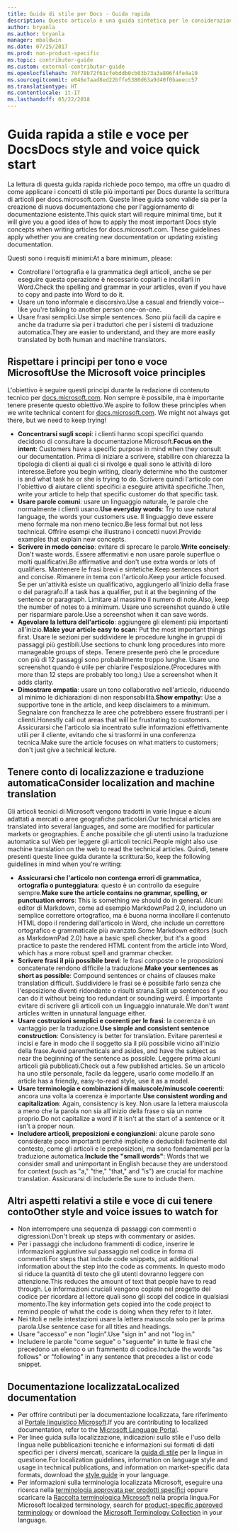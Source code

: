 ```yaml
---
title: Guida di stile per Docs - Guida rapida
description: Questo articolo è una guida sintetica per le considerazioni sullo stile, che contiene solo gli argomenti fondamentali per iniziare a contribuire a docs.microsoft.com.
author: bryanla
ms.author: bryanla
manager: mbaldwin
ms.date: 07/25/2017
ms.prod: non-product-specific
ms.topic: contributor-guide
ms.custom: external-contributor-guide
ms.openlocfilehash: 74f78b72f61cfebddb0cb03b73a3a806f4fe4a10
ms.sourcegitcommit: e046e7aad8ed22bffe5380d63a9d40f0baeecc57
ms.translationtype: HT
ms.contentlocale: it-IT
ms.lasthandoff: 05/22/2018
---
```

# <a name="docs-style-and-voice-quick-start"></a><span data-ttu-id="e3528-103">Guida rapida a stile e voce per Docs</span><span class="sxs-lookup"><span data-stu-id="e3528-103">Docs style and voice quick start</span></span>

<span data-ttu-id="e3528-104">La lettura di questa guida rapida richiede poco tempo, ma offre un quadro di come applicare i concetti di stile più importanti per Docs durante la scrittura di articoli per docs.microsoft.com. Queste linee guida sono valide sia per la creazione di nuova documentazione che per l'aggiornamento di documentazione esistente.</span><span class="sxs-lookup"><span data-stu-id="e3528-104">This quick start will require minimal time, but it will give you a good idea of how to apply the most important Docs style concepts when writing articles for docs.microsoft.com. These guidelines apply whether you are creating new documentation or updating existing documentation.</span></span>

<span data-ttu-id="e3528-105">Questi sono i requisiti minimi:</span><span class="sxs-lookup"><span data-stu-id="e3528-105">At a bare minimum, please:</span></span>

- <span data-ttu-id="e3528-106">Controllare l'ortografia e la grammatica degli articoli, anche se per eseguire questa operazione è necessario copiarli e incollarli in Word.</span><span class="sxs-lookup"><span data-stu-id="e3528-106">Check the spelling and grammar in your articles, even if you have to copy and paste into Word to do it.</span></span>
- <span data-ttu-id="e3528-107">Usare un tono informale e discorsivo.</span><span class="sxs-lookup"><span data-stu-id="e3528-107">Use a casual and friendly voice--like you're talking to another person one-on-one.</span></span>
- <span data-ttu-id="e3528-108">Usare frasi semplici.</span><span class="sxs-lookup"><span data-stu-id="e3528-108">Use simple sentences.</span></span> <span data-ttu-id="e3528-109">Sono più facili da capire e anche da tradurre sia per i traduttori che per i sistemi di traduzione automatica.</span><span class="sxs-lookup"><span data-stu-id="e3528-109">They are easier to understand, and they are more easily translated by both human and machine translators.</span></span>

## <a name="use-the-microsoft-voice-principles"></a><span data-ttu-id="e3528-110">Rispettare i principi per tono e voce Microsoft</span><span class="sxs-lookup"><span data-stu-id="e3528-110">Use the Microsoft voice principles</span></span>

<span data-ttu-id="e3528-111">L'obiettivo è seguire questi principi durante la redazione di contenuto tecnico per [docs.microsoft.com](https://docs.microsoft.com). Non sempre è possibile, ma è importante tenere presente questo obiettivo.</span><span class="sxs-lookup"><span data-stu-id="e3528-111">We aspire to follow these principles when we write technical content for [docs.microsoft.com](https://docs.microsoft.com). We might not always get there, but we need to keep trying!</span></span>

- <span data-ttu-id="e3528-112">**Concentrarsi sugli scopi**: i clienti hanno scopi specifici quando decidono di consultare la documentazione Microsoft.</span><span class="sxs-lookup"><span data-stu-id="e3528-112">**Focus on the intent**: Customers have a specific purpose in mind when they consult our documentation.</span></span> <span data-ttu-id="e3528-113">Prima di iniziare a scrivere, stabilire con chiarezza la tipologia di clienti ai quali ci si rivolge e quali sono le attività di loro interesse.</span><span class="sxs-lookup"><span data-stu-id="e3528-113">Before you begin writing, clearly determine who the customer is and what task he or she is trying to do.</span></span> <span data-ttu-id="e3528-114">Scrivere quindi l'articolo con l'obiettivo di aiutare clienti specifici a eseguire attività specifiche.</span><span class="sxs-lookup"><span data-stu-id="e3528-114">Then, write your article to help that specific customer do that specific task.</span></span>
- <span data-ttu-id="e3528-115">**Usare parole comuni**: usare un linguaggio naturale, le parole che normalmente i clienti usano.</span><span class="sxs-lookup"><span data-stu-id="e3528-115">**Use everyday words**: Try to use natural language, the words your customers use.</span></span> <span data-ttu-id="e3528-116">Il linguaggio deve essere meno formale ma non meno tecnico.</span><span class="sxs-lookup"><span data-stu-id="e3528-116">Be less formal but not less technical.</span></span> <span data-ttu-id="e3528-117">Offrire esempi che illustrano i concetti nuovi.</span><span class="sxs-lookup"><span data-stu-id="e3528-117">Provide examples that explain new concepts.</span></span>
- <span data-ttu-id="e3528-118">**Scrivere in modo conciso**: evitare di sprecare le parole.</span><span class="sxs-lookup"><span data-stu-id="e3528-118">**Write concisely**: Don't waste words.</span></span> <span data-ttu-id="e3528-119">Essere affermativi e non usare parole superflue o molti qualificativi.</span><span class="sxs-lookup"><span data-stu-id="e3528-119">Be affirmative and don't use extra words or lots of qualifiers.</span></span> <span data-ttu-id="e3528-120">Mantenere le frasi brevi e sintetiche.</span><span class="sxs-lookup"><span data-stu-id="e3528-120">Keep sentences short and concise.</span></span> <span data-ttu-id="e3528-121">Rimanere in tema con l'articolo.</span><span class="sxs-lookup"><span data-stu-id="e3528-121">Keep your article focused.</span></span> <span data-ttu-id="e3528-122">Se per un'attività esiste un qualificativo, aggiungerlo all'inizio della frase o del paragrafo.</span><span class="sxs-lookup"><span data-stu-id="e3528-122">If a task has a qualifier, put it at the beginning of the sentence or paragraph.</span></span> <span data-ttu-id="e3528-123">Limitare al massimo il numero di note.</span><span class="sxs-lookup"><span data-stu-id="e3528-123">Also, keep the number of notes to a minimum.</span></span> <span data-ttu-id="e3528-124">Usare uno screenshot quando è utile per risparmiare parole.</span><span class="sxs-lookup"><span data-stu-id="e3528-124">Use a screenshot when it can save words.</span></span>
- <span data-ttu-id="e3528-125">**Agevolare la lettura dell'articolo**: aggiungere gli elementi più importanti all'inizio.</span><span class="sxs-lookup"><span data-stu-id="e3528-125">**Make your article easy to scan**: Put the most important things first.</span></span> <span data-ttu-id="e3528-126">Usare le sezioni per suddividere le procedure lunghe in gruppi di passaggi più gestibili.</span><span class="sxs-lookup"><span data-stu-id="e3528-126">Use sections to chunk long procedures into more manageable groups of steps.</span></span> <span data-ttu-id="e3528-127">Tenere presente però che le procedure con più di 12 passaggi sono probabilmente troppo lunghe. Usare uno screenshot quando è utile per chiarire l'esposizione.</span><span class="sxs-lookup"><span data-stu-id="e3528-127">(Procedures with more than 12 steps are probably too long.) Use a screenshot when it adds clarity.</span></span>
- <span data-ttu-id="e3528-128">**Dimostrare empatia**: usare un tono collaborativo nell'articolo, riducendo al minimo le dichiarazioni di non responsabilità.</span><span class="sxs-lookup"><span data-stu-id="e3528-128">**Show empathy**: Use a supportive tone in the article, and keep disclaimers to a minimum.</span></span> <span data-ttu-id="e3528-129">Segnalare con franchezza le aree che potrebbero essere frustranti per i clienti.</span><span class="sxs-lookup"><span data-stu-id="e3528-129">Honestly call out areas that will be frustrating to customers.</span></span> <span data-ttu-id="e3528-130">Assicurarsi che l'articolo sia incentrato sulle informazioni effettivamente utili per il cliente, evitando che si trasformi in una conferenza tecnica.</span><span class="sxs-lookup"><span data-stu-id="e3528-130">Make sure the article focuses on what matters to customers; don't just give a technical lecture.</span></span>

## <a name="consider-localization-and-machine-translation"></a><span data-ttu-id="e3528-131">Tenere conto di localizzazione e traduzione automatica</span><span class="sxs-lookup"><span data-stu-id="e3528-131">Consider localization and machine translation</span></span>

<span data-ttu-id="e3528-132">Gli articoli tecnici di Microsoft vengono tradotti in varie lingue e alcuni adattati a mercati o aree geografiche particolari.</span><span class="sxs-lookup"><span data-stu-id="e3528-132">Our technical articles are translated into several languages, and some are modified for particular markets or geographies.</span></span> <span data-ttu-id="e3528-133">È anche possibile che gli utenti usino la traduzione automatica sul Web per leggere gli articoli tecnici.</span><span class="sxs-lookup"><span data-stu-id="e3528-133">People might also use machine translation on the web to read the technical articles.</span></span> <span data-ttu-id="e3528-134">Quindi, tenere presenti queste linee guida durante la scrittura:</span><span class="sxs-lookup"><span data-stu-id="e3528-134">So, keep the following guidelines in mind when you're writing:</span></span>

- <span data-ttu-id="e3528-135">**Assicurarsi che l'articolo non contenga errori di grammatica, ortografia o punteggiatura**: questo è un controllo da eseguire sempre.</span><span class="sxs-lookup"><span data-stu-id="e3528-135">**Make sure the article contains no grammar, spelling, or punctuation errors**: This is something we should do in general.</span></span> <span data-ttu-id="e3528-136">Alcuni editor di Markdown, come ad esempio MarkdownPad 2.0, includono un semplice correttore ortografico, ma è buona norma incollare il contenuto HTML dopo il rendering dall'articolo in Word, che include un correttore ortografico e grammaticale più avanzato.</span><span class="sxs-lookup"><span data-stu-id="e3528-136">Some Markdown editors (such as MarkdownPad 2.0) have a basic spell checker, but it's a good practice to paste the rendered HTML content from the article into Word, which has a more robust spell and grammar checker.</span></span>
- <span data-ttu-id="e3528-137">**Scrivere frasi il più possibile brevi**: le frasi composte o le proposizioni concatenate rendono difficile la traduzione.</span><span class="sxs-lookup"><span data-stu-id="e3528-137">**Make your sentences as short as possible**: Compound sentences or chains of clauses make translation difficult.</span></span> <span data-ttu-id="e3528-138">Suddividere le frasi se è possibile farlo senza che l'esposizione diventi ridondante o risulti strana.</span><span class="sxs-lookup"><span data-stu-id="e3528-138">Split up sentences if you can do it without being too redundant or sounding weird.</span></span> <span data-ttu-id="e3528-139">È importante evitare di scrivere gli articoli con un linguaggio innaturale.</span><span class="sxs-lookup"><span data-stu-id="e3528-139">We don't want articles written in unnatural language either.</span></span>
- <span data-ttu-id="e3528-140">**Usare costruzioni semplici e coerenti per le frasi**: la coerenza è un vantaggio per la traduzione.</span><span class="sxs-lookup"><span data-stu-id="e3528-140">**Use simple and consistent sentence construction**: Consistency is better for translation.</span></span> <span data-ttu-id="e3528-141">Evitare parentesi e incisi e fare in modo che il soggetto sia il più possibile vicino all'inizio della frase.</span><span class="sxs-lookup"><span data-stu-id="e3528-141">Avoid parentheticals and asides, and have the subject as near the beginning of the sentence as possible.</span></span> <span data-ttu-id="e3528-142">Leggere prima alcuni articoli già pubblicati.</span><span class="sxs-lookup"><span data-stu-id="e3528-142">Check out a few published articles.</span></span> <span data-ttu-id="e3528-143">Se un articolo ha uno stile personale, facile da leggere, usarlo come modello.</span><span class="sxs-lookup"><span data-stu-id="e3528-143">If an article has a friendly, easy-to-read style, use it as a model.</span></span>
- <span data-ttu-id="e3528-144">**Usare terminologia e combinazioni di maiuscole/minuscole coerenti**: ancora una volta la coerenza è importante.</span><span class="sxs-lookup"><span data-stu-id="e3528-144">**Use consistent wording and capitalization**: Again, consistency is key.</span></span> <span data-ttu-id="e3528-145">Non usare la lettera maiuscola a meno che la parola non sia all'inizio della frase o sia un nome proprio.</span><span class="sxs-lookup"><span data-stu-id="e3528-145">Do not capitalize a word if it isn't at the start of a sentence or it isn't a proper noun.</span></span>
- <span data-ttu-id="e3528-146">**Includere articoli, preposizioni e congiunzioni**: alcune parole sono considerate poco importanti perché implicite o deducibili facilmente dal contesto, come gli articoli e le preposizioni, ma sono fondamentali per la traduzione automatica.</span><span class="sxs-lookup"><span data-stu-id="e3528-146">**Include the "small words"**: Words that we consider small and unimportant in English because they are understood for context (such as "a," "the," "that," and "is") are crucial for machine translation.</span></span> <span data-ttu-id="e3528-147">Assicurarsi di includerle.</span><span class="sxs-lookup"><span data-stu-id="e3528-147">Be sure to include them.</span></span>

## <a name="other-style-and-voice-issues-to-watch-for"></a><span data-ttu-id="e3528-148">Altri aspetti relativi a stile e voce di cui tenere conto</span><span class="sxs-lookup"><span data-stu-id="e3528-148">Other style and voice issues to watch for</span></span>

- <span data-ttu-id="e3528-149">Non interrompere una sequenza di passaggi con commenti o digressioni.</span><span class="sxs-lookup"><span data-stu-id="e3528-149">Don't break up steps with commentary or asides.</span></span>
- <span data-ttu-id="e3528-150">Per i passaggi che includono frammenti di codice, inserire le informazioni aggiuntive sul passaggio nel codice in forma di commenti.</span><span class="sxs-lookup"><span data-stu-id="e3528-150">For steps that include code snippets, put additional information about the step into the code as comments.</span></span> <span data-ttu-id="e3528-151">In questo modo si riduce la quantità di testo che gli utenti dovranno leggere con attenzione.</span><span class="sxs-lookup"><span data-stu-id="e3528-151">This reduces the amount of text that people have to read through.</span></span> <span data-ttu-id="e3528-152">Le informazioni cruciali vengono copiate nel progetto del codice per ricordare al lettore quali sono gli scopi del codice in qualsiasi momento.</span><span class="sxs-lookup"><span data-stu-id="e3528-152">The key information gets copied into the code project to remind people of what the code is doing when they refer to it later.</span></span>
- <span data-ttu-id="e3528-153">Nei titoli e nelle intestazioni usare la lettera maiuscola solo per la prima parola.</span><span class="sxs-lookup"><span data-stu-id="e3528-153">Use sentence case for all titles and headings.</span></span>
- <span data-ttu-id="e3528-154">Usare "accesso" e non "login".</span><span class="sxs-lookup"><span data-stu-id="e3528-154">Use "sign in" and not "log in."</span></span>
- <span data-ttu-id="e3528-155">Includere le parole "come segue" o "seguente" in tutte le frasi che precedono un elenco o un frammento di codice.</span><span class="sxs-lookup"><span data-stu-id="e3528-155">Include the words "as follows" or "following" in any sentence that precedes a list or code snippet.</span></span>

## <a name="localized-documentation"></a><span data-ttu-id="e3528-156">Documentazione localizzata</span><span class="sxs-lookup"><span data-stu-id="e3528-156">Localized documentation</span></span>

- <span data-ttu-id="e3528-157">Per offrire contributi per la documentazione localizzata, fare riferimento al [Portale linguistico Microsoft](https://www.microsoft.com/Language/Default.aspx).</span><span class="sxs-lookup"><span data-stu-id="e3528-157">If you are contributing to localized documentation, refer to the [Microsoft Language Portal](https://www.microsoft.com/Language/Default.aspx).</span></span>
- <span data-ttu-id="e3528-158">Per linee guida sulla localizzazione, indicazioni sullo stile e l'uso della lingua nelle pubblicazioni tecniche e informazioni sui formati di dati specifici per i diversi mercati, scaricare la [guida di stile](https://www.microsoft.com/Language/StyleGuides.aspx) per la lingua in questione.</span><span class="sxs-lookup"><span data-stu-id="e3528-158">For localization guidelines, information on language style and usage in technical publications, and information on market-specific data formats, download the [style guide](https://www.microsoft.com/Language/StyleGuides.aspx) in your language.</span></span>
- <span data-ttu-id="e3528-159">Per informazioni sulla terminologia localizzata Microsoft, eseguire una ricerca nella [terminologia approvata per prodotti specifici](https://www.microsoft.com/Language/Search.aspx) oppure scaricare la [Raccolta terminologica Microsoft](https://www.microsoft.com/Language/Terminology.aspx) nella propria lingua.</span><span class="sxs-lookup"><span data-stu-id="e3528-159">For Microsoft localized terminology, search for [product-specific approved terminology](https://www.microsoft.com/Language/Search.aspx) or download the [Microsoft Terminology Collection](https://www.microsoft.com/Language/Terminology.aspx) in your language.</span></span>

